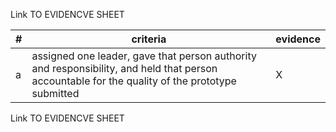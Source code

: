 Link TO EVIDENCVE SHEET

|#|criteria|evidence|
|-------|---------------|------------------|
|a|assigned one leader, gave that person authority and responsibility, and held that person accountable for the quality of the prototype submitted| X |







Link TO EVIDENCVE SHEET
